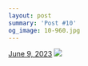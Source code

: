 ```yaml
---
layout: post
summary: 'Post #10'
og_image: 10-960.jpg
---
```


<p>
  <time>
    <a href="/10">June 9, 2023</a>
  </time>
  <a href="/10">
    <img src="{{ site.assets_url }}/10-480.jpg" srcset="{{ site.assets_url }}/10-240.jpg 240w, {{ site.assets_url }}/10-480.jpg 480w, {{ site.assets_url }}/10-720.jpg 720w, {{ site.assets_url }}/10-960.jpg 960w" sizes="(min-width: 700px) 50vw, calc(100vw - 2rem)" />
  </a>
</p>
